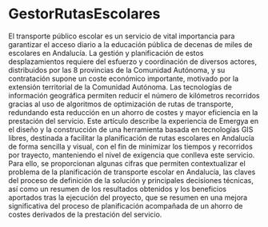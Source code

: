 GestorRutasEscolares
====================

El transporte público escolar es un servicio de vital importancia para garantizar el acceso diario a la educación pública de decenas de miles de escolares en Andalucía.  La gestión y planificación de estos desplazamientos requiere del esfuerzo y coordinación de diversos actores, distribuidos por las 8 provincias de la Comunidad Autónoma, y su contratación supone un coste económico importante, motivado por la extensión territorial de la Comunidad Autónoma.  Las tecnologías de información geográfica permiten reducir el número de kilómetros recorridos gracias al uso de algoritmos de optimización de rutas de transporte, redundando esta reducción en un ahorro de costes y mayor eficiencia en la prestación del servicio.  Este artículo describe la experiencia de Emergya en el diseño y la construcción de una herramienta basada en tecnologías GIS libres, destinada a facilitar la planificación de rutas escolares en Andalucía de forma sencilla y visual, con el fin de minimizar los tiempos y recorridos por trayecto, manteniendo el nivel de exigencia que conlleva este servicio.    Para ello, se proporcionan algunas cifras que permiten contextualizar el problema de la planificación de transporte escolar en Andalucía, las claves del proceso de definición de la solución y principales decisiones técnicas, así como un resumen de los resultados obtenidos y los beneficios aportados tras la ejecución del proyecto, que se resumen en una mejora significativa del proceso de planificación acompañada de un ahorro de costes derivados de la prestación del servicio.
